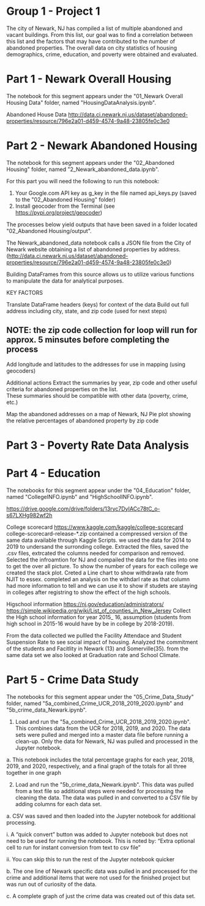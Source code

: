 # Group 1 - Project 1

The city of Newark, NJ has compiled a list of multiple abandoned and vacant buildings.  From this list, our goal was to find a correlation between this list and the factors that may have contributed to the number of abandoned properties. The overall data on city statistics of housing demographics, crime, education, and poverty were obtained and evaluated.



# Part 1 - Newark Overall Housing

The notebook for this segment appears under the "01_Newark Overall Housing Data" folder, named "HousingDataAnalysis.ipynb".

Abandoned House Data http://data.ci.newark.nj.us/dataset/abandoned-properties/resource/796e2a01-d459-4574-9a48-23805fe0c3e0
 



# Part 2 - Newark Abandoned Housing

The notebook for this segment appears under the "02_Abandoned Housing" folder, named "2_Newark_abandoned_data.ipynb".

For this part you will need the following to run this notebook:
1) Your Google.com API key as g_key in the file named api_keys.py (saved to the "02_Abandoned Housing" folder)
2) Install geocoder from the Terminal (see https://pypi.org/project/geocoder)

The processes below yield outputs that have been saved in a folder located "02_Abandoned Housing/output".

The Newark_abandoned_data notebook calls a JSON file from the City of Newark website obtaining a list of abandoned properties by address. (http://data.ci.newark.nj.us/dataset/abandoned-properties/resource/796e2a01-d459-4574-9a48-23805fe0c3e0)

Building DataFrames from this source allows us to utilize various functions to manipulate the data for analytical purposes.

KEY FACTORS

Translate DataFrame headers (keys) for context of the data
Build out full address including city, state, and zip code (used for next steps)

NOTE: the zip code collection for loop will run for approx. 5 minsutes before completing the process
----------------------------------------------------------------------------------------------------------------------
Add longitude and latitudes to the addresses for use in mapping (using geocoders)

Additional actions
Extract the summaries by year, zip code and other useful criteria for abandoned properties on the list.  
These summaries should be compatible with other data (poverty, crime, etc.)

Map the abandoned addresses on a map of Newark, NJ
Pie plot showing the relative percentages of abandoned property by zip code



# Part 3 - Poverty Rate Data Analysis





# Part 4 - Education

The notebooks for this segment appear under the "04_Education" folder, named "CollegeINFO.ipynb" and "HighSchoolINFO.ipynb".

https://drive.google.com/drive/folders/13ryc7DyIACc78tC_o-s67LXHg982wf2h

College scorecard 
https://www.kaggle.com/kaggle/college-scorecard
college-scorecard-release-*.zip contained a compressed version of the same data available through Kaggle Scripts.
we used the data for 2014 to 2019 to undersand the surronding college. 
Extracted the files, saved the .csv files, extrcated the columns needed for comparison and removed. Selected the infroamtion for NJ and compailed the data for the files into one to get the over all picture.  To show the number of years for each college we created the stack plot. Creted a Line chart to show withdrawla rate from NJIT to essex. completed an analysis on the withdarl rate as that column had more information to tell and we can use it to show if studets are staying in colleges after registring to show the effect of the high schools. 


Higschool information 
https://nj.gov/education/administrators/
https://simple.wikipedia.org/wiki/List_of_counties_in_New_Jersey
Collect the High school information for year 2015_ 16, assumption (students from high school in 2015-16 would have by be in college by 2018-2019). 

From the data collected we pullled the Facility Attendace and Student Suspension Rate to see social impact of housing.
Analyzed the commitment of the students and Facitlity in Newark (13) and Somerville(35). from the same data set we also looked at Graduation rate and School Climate.



# Part 5 - Crime Data Study

The notebooks for this segment appear under the "05_Crime_Data_Study" folder, named "5a_combined_Crime_UCR_2018_2019_2020.ipynb" and "5b_crime_data_Newark.ipynb".

1) Load and run the "5a_combined_Crime_UCR_2018_2019_2020.ipynb". This combines data from the UCR for 2018, 2019, and 2020. The data sets were pulled and merged into a master data file before running a clean-up. Only the data for Newark, NJ was pulled and processed in the Jupyter notebook.

a. This notebook includes the total percentage graphs for each year, 2018, 2019, and 2020, respectively, and a final graph of the totals for all three together in one graph

2) Load and run the "5b_crime_data_Newark.ipynb". This data was pulled from a text file so additional steps were needed for processing the cleaning the data. The data was pulled in and converted to a CSV file by adding columns for each data set.

a. CSV was saved and then loaded into the Jupyter notebook for additional processing.

i. A “quick convert” button was added to Jupyter notebook but does not need to be used for running the notebook. This is noted by: “Extra optional cell to run for instant conversion from text to csv file”

ii. You can skip this to run the rest of the Jupyter notebook quicker

b. The one line of Newark specific data was pulled in and processed for the crime and additional items that were not used for the finished project but was run out of curiosity of the data.

c. A complete graph of just the crime data was created out of this data set.